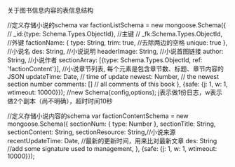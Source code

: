 关于图书信息内容的表信息结构

//定义存储小说的schema
var factionListSchema = new mongoose.Schema({
  // _id:{type: Schema.Types.ObjectId},  //主键
  // _fk:Schema.Types.ObjectId,  //外键
  factionName: {
    type: String,
    trim: true, //去除两边的空格
    unique: true
  },  //小说名
  des: String, //小说说明
  headerImage: String, //小说首图链接
  author: String, //小说作者
  sectionArray: [{type: Schema.Types.ObjectId, ref: 'factionContent'}], //小说章节列表, 每个元素是包含章节数、标题、章节内容的JSON
  updateTime: Date, // time of update
  newest: Number, // the newest section number
  comments: [] // all comments of this book
}, {safe: {j: 1, w: 1, wtimeout: 10000}}); //new Schema(config,options); j表示做1份日志，w表示做2个副本（尚不明确），超时时间10秒


//定义存储小说内容的schema
var factionContentSchema = new mongoose.Schema({
  sectionNum: {
    type: Number
  },
  sectionTitle: String,
  sectionContent: String,
  sectionResource: String,//小说来源
  recentUpdateTime: Date,  //最新的更新时间，用来比对最新文章
  des: String //add some signature used to management,
}, {safe: {j: 1, w: 1, wtimeout: 10000}});
